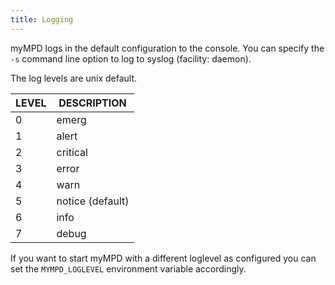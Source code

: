 ```yaml
---
title: Logging
---
```


myMPD logs in the default configuration to the console. You can specify the `-s` command line option to log to syslog (facility: daemon).

The log levels are unix default.

| LEVEL | DESCRIPTION |
| ----- | ----------- |
| 0 | emerg |
| 1 | alert |
| 2 | critical |
| 3 | error |
| 4 | warn |
| 5 | notice (default) |
| 6 | info |
| 7 | debug |

If you want to start myMPD with a different loglevel as configured you can set the `MYMPD_LOGLEVEL` environment variable accordingly.
